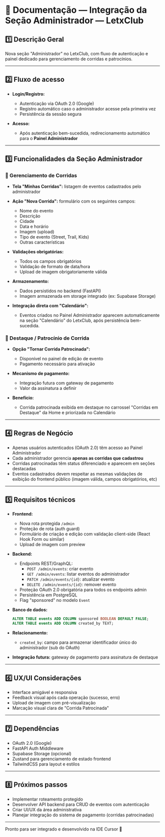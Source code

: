 # 📄 Documentação — Integração da Seção Administrador — LetxClub

## 1️⃣ Descrição Geral
Nova seção "Administrador" no LetxClub, com fluxo de autenticação e painel dedicado para gerenciamento de corridas e patrocínios.

---

## 2️⃣ Fluxo de acesso
- **Login/Registro:**
  - Autenticação via OAuth 2.0 (Google)
  - Registro automático caso o administrador acesse pela primeira vez
  - Persistência da sessão segura

- **Acesso:**
  - Após autenticação bem-sucedida, redirecionamento automático para o **Painel Administrador**

---

## 3️⃣ Funcionalidades da Seção Administrador

### 🔹 Gerenciamento de Corridas
- **Tela "Minhas Corridas":** listagem de eventos cadastrados pelo administrador
- **Ação "Nova Corrida":** formulário com os seguintes campos:
  - Nome do evento
  - Descrição
  - Cidade
  - Data e horário
  - Imagem (upload)
  - Tipo de evento (Street, Trail, Kids)
  - Outras características

- **Validações obrigatórias:**
  - Todos os campos obrigatórios
  - Validação de formato de data/hora
  - Upload de imagem obrigatoriamente válida

- **Armazenamento:**
  - Dados persistidos no backend (FastAPI)
  - Imagem armazenada em storage integrado (ex: Supabase Storage)

- **Integração direta com "Calendário":**
  - Eventos criados no Painel Administrador aparecem automaticamente na seção "Calendário" do LetxClub, após persistência bem-sucedida.

### 🔹 Destaque / Patrocínio de Corrida
- **Opção "Tornar Corrida Patrocinada":**
  - Disponível no painel de edição de evento
  - Pagamento necessário para ativação

- **Mecanismo de pagamento:**
  - Integração futura com gateway de pagamento
  - Valor da assinatura a definir

- **Benefício:**
  - Corrida patrocinada exibida em destaque no carrossel "Corridas em Destaque" da Home e priorizada no Calendário

---

## 4️⃣ Regras de Negócio
- Apenas usuários autenticados (OAuth 2.0) têm acesso ao Painel Administrador
- Cada administrador gerencia **apenas as corridas que cadastrou**
- Corridas patrocinadas têm status diferenciado e aparecem em seções destacadas
- Eventos cadastrados devem respeitar as mesmas validações de exibição do frontend público (imagem válida, campos obrigatórios, etc)

---

## 5️⃣ Requisitos técnicos
- **Frontend:**
  - Nova rota protegida `/admin`
  - Proteção de rota (auth guard)
  - Formulário de criação e edição com validação client-side (React Hook Form ou similar)
  - Upload de imagem com preview

- **Backend:**
  - Endpoints REST/GraphQL:
    - `POST /admin/events`: criar evento
    - `GET /admin/events`: listar eventos do administrador
    - `PATCH /admin/events/{id}`: atualizar evento
    - `DELETE /admin/events/{id}`: remover evento
  - Proteção OAuth 2.0 obrigatória para todos os endpoints admin
  - Persistência em PostgreSQL
  - Flag "sponsored" no modelo `Event`

- **Banco de dados:**
  ```sql
  ALTER TABLE events ADD COLUMN sponsored BOOLEAN DEFAULT FALSE;
  ALTER TABLE events ADD COLUMN created_by TEXT;
  ```

- **Relacionamento:**
  - `created_by`: campo para armazenar identificador único do administrador (sub do OAuth)

- **Integração futura:** gateway de pagamento para assinatura de destaque

---

## 6️⃣ UX/UI Considerações
- Interface amigável e responsiva
- Feedback visual após cada operação (sucesso, erro)
- Upload de imagem com pré-visualização
- Marcação visual clara de "Corrida Patrocinada"

---

## 7️⃣ Dependências
- OAuth 2.0 (Google)
- FastAPI Auth Middleware
- Supabase Storage (opcional)
- Zustand para gerenciamento de estado frontend
- TailwindCSS para layout e estilos

---

## 8️⃣ Próximos passos
- Implementar roteamento protegido
- Desenvolver API backend para CRUD de eventos com autenticação
- Criar UI/UX da área administrativa
- Planejar integração do sistema de pagamento (corridas patrocinadas)

---

Pronto para ser integrado e desenvolvido na IDE Cursor 🚀

